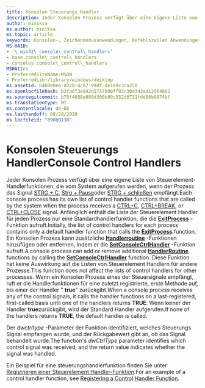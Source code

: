 ```yaml
---
title: Konsolen Steuerungs Handler
description: Jeder Konsolen Prozess verfügt über eine eigene Liste von Steuerelement-Handlerfunktionen, die vom System aufgerufen werden, wenn der Prozess das Signal STRG + C, Strg + Pause oder STRG + schließen empfängt.
author: miniksa
ms.author: miniksa
ms.topic: article
keywords: Konsolen-, Zeichenmodusanwendungen, Befehlszeilen Anwendungen, Terminalanwendungen, Konsolen-API
MS-HAID:
- '\_win32\_console\_control\_handlers'
- base.console\_control\_handlers
- consoles.console\_control\_handlers
MSHAttr:
- PreferredSiteName:MSDN
- PreferredLib:/library/windows/desktop
ms.assetid: 6480e8ee-d228-4c07-99df-de1e0c3ca250
ms.openlocfilehash: b3fa6f3e842d1757b90ff03c30a343ad12964882
ms.sourcegitcommit: b75f4688e080d300b80c552d0711fdd86b9974bf
ms.translationtype: MT
ms.contentlocale: de-DE
ms.lasthandoff: 08/24/2020
ms.locfileid: "89060138"
---
```

# <a name="console-control-handlers"></a><span data-ttu-id="5ac1c-104">Konsolen Steuerungs Handler</span><span class="sxs-lookup"><span data-stu-id="5ac1c-104">Console Control Handlers</span></span>


<span data-ttu-id="5ac1c-105">Jeder Konsolen Prozess verfügt über eine eigene Liste von Steuerelement-Handlerfunktionen, die vom System aufgerufen werden, wenn der Prozess das Signal [STRG + C](ctrl-c-and-ctrl-break-signals.md), [Strg + Pause](ctrl-c-and-ctrl-break-signals.md)oder [STRG + schließen](ctrl-close-signal.md) empfängt.</span><span class="sxs-lookup"><span data-stu-id="5ac1c-105">Each console process has its own list of control handler functions that are called by the system when the process receives a [CTRL+C](ctrl-c-and-ctrl-break-signals.md), [CTRL+BREAK](ctrl-c-and-ctrl-break-signals.md), or [CTRL+CLOSE](ctrl-close-signal.md) signal.</span></span> <span data-ttu-id="5ac1c-106">Anfänglich enthält die Liste der Steuerelement Handler für jeden Prozess nur eine Standardhandlerfunktion, die die [**ExitProcess**](https://msdn.microsoft.com/library/windows/desktop/ms682658) -Funktion aufruft.</span><span class="sxs-lookup"><span data-stu-id="5ac1c-106">Initially, the list of control handlers for each process contains only a default handler function that calls the [**ExitProcess**](https://msdn.microsoft.com/library/windows/desktop/ms682658) function.</span></span> <span data-ttu-id="5ac1c-107">Ein Konsolen Prozess kann zusätzliche [**Handlerroutine**](handlerroutine.md) -Funktionen hinzufügen oder entfernen, indem er die [**SetConsoleCtrlHandler**](setconsolectrlhandler.md) -Funktion aufruft.</span><span class="sxs-lookup"><span data-stu-id="5ac1c-107">A console process can add or remove additional [**HandlerRoutine**](handlerroutine.md) functions by calling the [**SetConsoleCtrlHandler**](setconsolectrlhandler.md) function.</span></span> <span data-ttu-id="5ac1c-108">Diese Funktion hat keine Auswirkung auf die Listen von Steuerelement Handlern für andere Prozesse.</span><span class="sxs-lookup"><span data-stu-id="5ac1c-108">This function does not affect the lists of control handlers for other processes.</span></span> <span data-ttu-id="5ac1c-109">Wenn ein Konsolen Prozess eines der Steuersignale empfängt, ruft er die Handlerfunktionen für eine zuletzt registrierte, erste Methode auf, bis einer der Handler " **true**" zurückgibt.</span><span class="sxs-lookup"><span data-stu-id="5ac1c-109">When a console process receives any of the control signals, it calls the handler functions on a last-registered, first-called basis until one of the handlers returns **TRUE**.</span></span> <span data-ttu-id="5ac1c-110">Wenn keiner der Handler **true**zurückgibt, wird der Standard Handler aufgerufen.</span><span class="sxs-lookup"><span data-stu-id="5ac1c-110">If none of the handlers returns **TRUE**, the default handler is called.</span></span>

<span data-ttu-id="5ac1c-111">Der *dwctrltype* -Parameter der Funktion identifiziert, welches Steuerungs Signal empfangen wurde, und der Rückgabewert gibt an, ob das Signal behandelt wurde.</span><span class="sxs-lookup"><span data-stu-id="5ac1c-111">The function's *dwCtrlType* parameter identifies which control signal was received, and the return value indicates whether the signal was handled.</span></span>

<span data-ttu-id="5ac1c-112">Ein Beispiel für eine steuerungshandlerfunktion finden Sie unter [Registrieren einer Steuerelement Handler-Funktion](registering-a-control-handler-function.md).</span><span class="sxs-lookup"><span data-stu-id="5ac1c-112">For an example of a control handler function, see [Registering a Control Handler Function](registering-a-control-handler-function.md).</span></span>

 

 




